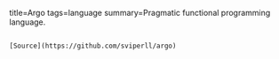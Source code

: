 title=Argo
tags=language
summary=Pragmatic functional programming language.
~~~~~~

[Source](https://github.com/sviperll/argo)

